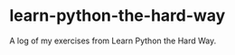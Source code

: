 learn-python-the-hard-way
=========================

A log of my exercises from Learn Python the Hard Way.

